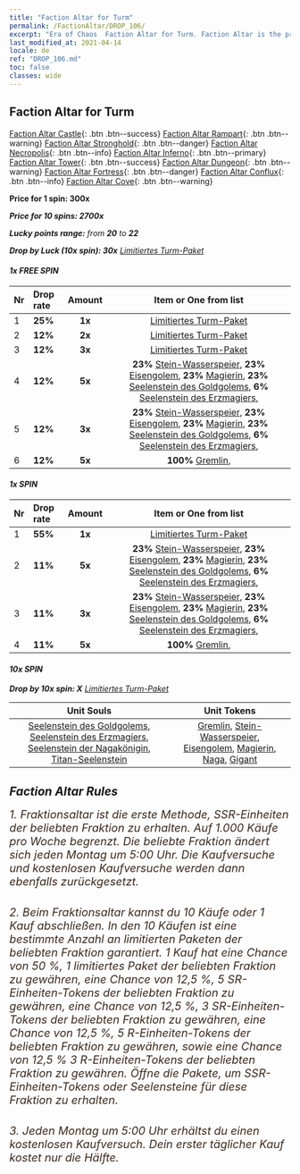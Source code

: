 ```yaml
---
title: "Faction Altar for Turm"
permalink: /FactionAltar/DROP_106/
excerpt: "Era of Chaos  Faction Altar for Turm. Faction Altar is the primary method for obtaining SSR units from the popular faction. Limited to 1,000 purchases each week. The popular faction changes at 05:00 every Monday. Purchase attempts and free purchase attempts will also reset then."
last_modified_at: 2021-04-14
locale: de
ref: "DROP_106.md"
toc: false
classes: wide
---
```


##  Faction Altar for **Turm**

  [Faction Altar Castle](/de/FactionAltar/DROP_101/){: .btn .btn--success} [Faction Altar Rampart](/de/FactionAltar/DROP_102/){: .btn .btn--warning} [Faction Altar Stronghold](/de/FactionAltar/DROP_103/){: .btn .btn--danger} [Faction Altar Necropolis](/de/FactionAltar/DROP_104/){: .btn .btn--info} [Faction Altar Inferno](/de/FactionAltar/DROP_105/){: .btn .btn--primary} [Faction Altar Tower](/de/FactionAltar/DROP_106/){: .btn .btn--success} [Faction Altar Dungeon](/de/FactionAltar/DROP_107/){: .btn .btn--warning} [Faction Altar Fortress](/de/FactionAltar/DROP_108/){: .btn .btn--danger} [Faction Altar Conflux](/de/FactionAltar/DROP_109/){: .btn .btn--info} [Faction Altar Cove](/de/FactionAltar/DROP_112/){: .btn .btn--warning} 

  **Price for 1 spin: 300x** <i class="fas fa-gem"/>

  **Price for 10 spins: 2700x** <i class="fas fa-gem"/>

  **Lucky points range:** from **20** to **22**

  **Drop by Luck (10x spin): 30x** [Limitiertes Turm-Paket](/de/Items/con_2110/)

####  1x FREE SPIN 

  |    Nr    |  Drop rate  |  Amount   |   Item or One from list  |
  |:---------|:------------|:---------:|:------------------------:|
  | 1 | **25%** | **1x** | [Limitiertes Turm-Paket](/de/Items/con_2110/) |
  | 2 | **12%** | **2x** | [Limitiertes Turm-Paket](/de/Items/con_2110/) |
  | 3 | **12%** | **3x** | [Limitiertes Turm-Paket](/de/Items/con_2110/) |
  | 4 | **12%** | **5x** |  **23%** [Stein-Wasserspeier](/de/Items/unt_236/),  **23%** [Eisengolem](/de/Items/unt_237/),  **23%** [Magierin](/de/Items/unt_238/),  **23%** [Seelenstein des Goldgolems](/de/Items/unt_322/),  **6%** [Seelenstein des Erzmagiers](/de/Items/unt_323/),  |
  | 5 | **12%** | **3x** |  **23%** [Stein-Wasserspeier](/de/Items/unt_236/),  **23%** [Eisengolem](/de/Items/unt_237/),  **23%** [Magierin](/de/Items/unt_238/),  **23%** [Seelenstein des Goldgolems](/de/Items/unt_322/),  **6%** [Seelenstein des Erzmagiers](/de/Items/unt_323/),  |
  | 6 | **12%** | **5x** |  **100%** [Gremlin](/de/Items/unt_235/),  |


####  1x SPIN 

  |    Nr    |  Drop rate  |  Amount   |   Item or One from list  |
  |:---------|:------------|:---------:|:------------------------:|
  | 1 | **55%** | **1x** | [Limitiertes Turm-Paket](/de/Items/con_2110/) |
  | 2 | **11%** | **5x** |  **23%** [Stein-Wasserspeier](/de/Items/unt_236/),  **23%** [Eisengolem](/de/Items/unt_237/),  **23%** [Magierin](/de/Items/unt_238/),  **23%** [Seelenstein des Goldgolems](/de/Items/unt_322/),  **6%** [Seelenstein des Erzmagiers](/de/Items/unt_323/),  |
  | 3 | **11%** | **3x** |  **23%** [Stein-Wasserspeier](/de/Items/unt_236/),  **23%** [Eisengolem](/de/Items/unt_237/),  **23%** [Magierin](/de/Items/unt_238/),  **23%** [Seelenstein des Goldgolems](/de/Items/unt_322/),  **6%** [Seelenstein des Erzmagiers](/de/Items/unt_323/),  |
  | 4 | **11%** | **5x** |  **100%** [Gremlin](/de/Items/unt_235/),  |


####  10x SPIN 

  **Drop by 10x spin: X** [Limitiertes Turm-Paket](/de/Items/con_2110/)

  |    Unit Souls    |  Unit Tokens  |
  |:----------------:|:-------------:|
  | [Seelenstein des Goldgolems](/de/Items/unt_322/), [Seelenstein des Erzmagiers](/de/Items/unt_323/), [Seelenstein der Nagakönigin](/de/Items/unt_325/), [Titan-Seelenstein](/de/Items/unt_326/) | [Gremlin](/de/Items/unt_235/), [Stein-Wasserspeier](/de/Items/unt_236/), [Eisengolem](/de/Items/unt_237/), [Magierin](/de/Items/unt_238/), [Naga](/de/Items/unt_240/), [Gigant](/de/Items/unt_241/) |



## Faction Altar Rules

  <span style="color: #3c2a1e;font-size:20px">1. Fraktionsaltar ist die erste Methode, SSR-Einheiten der beliebten Fraktion zu erhalten. Auf 1.000 Käufe pro Woche begrenzt. Die beliebte Fraktion ändert sich jeden Montag um 5:00 Uhr. Die Kaufversuche und kostenlosen Kaufversuche werden dann ebenfalls zurückgesetzt.</span><br/>

<br/>  <span style="color: #3c2a1e;font-size:20px">2. Beim Fraktionsaltar kannst du 10 Käufe oder 1 Kauf abschließen. In den 10 Käufen ist eine bestimmte Anzahl an limitierten Paketen der beliebten Fraktion garantiert. 1 Kauf hat eine Chance von 50 %, 1 limitiertes Paket der beliebten Fraktion zu gewähren, eine Chance von 12,5 %, 5 SR-Einheiten-Tokens der beliebten Fraktion zu gewähren, eine Chance von 12,5 %, 3 SR-Einheiten-Tokens der beliebten Fraktion zu gewähren, eine Chance von 12,5 %, 5 R-Einheiten-Tokens der beliebten Fraktion zu gewähren, sowie eine Chance von 12,5 % 3 R-Einheiten-Tokens der beliebten Fraktion zu gewähren. Öffne die Pakete, um SSR-Einheiten-Tokens oder Seelensteine für diese Fraktion zu erhalten.</span>

<br/>  <span style="color: #3c2a1e;font-size:20px">3. Jeden Montag um 5:00 Uhr erhältst du einen kostenlosen Kaufversuch. Dein erster täglicher Kauf kostet nur die Hälfte.</span><br/>

<br/>